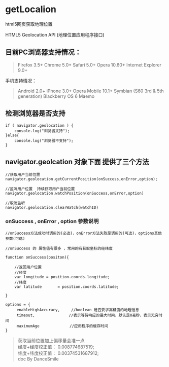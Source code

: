 # getLocalion

html5网页获取地理位置


HTML5 Geolocation API (地理位置应用程序接口)

## 目前PC浏览器支持情况：

>Firefox 3.5+
Chrome 5.0+
Safari 5.0+
Opera 10.60+
Internet Explorer 9.0+

手机支持情况：

>Android 2.0+
iPhone 3.0+
Opera Mobile 10.1+
Symbian (S60 3rd & 5th generation)
Blackberry OS 6
Maemo


## 检测浏览器是否支持

```
if ( navigator.geolocation ) {
    console.log("浏览器支持");
}else{
    console.log("浏览器不支持");
}

```




## navigator.geolcation 对象下面 提供了三个方法

```
//获取用户当前位置
navigator.geolocation.getCurrentPosition(onSuccess,onError,option);

//监听用户位置  持续获取用户当前位置
navigator.geolocation.watchPosition(onSuccess,onError,option)

//取消监听
navigator.geolocation.clearWatch(watchID)

```

### onSuccess , onError , option  参数说明

```
//onSuccess方法成功时调用的(必选)，onError方法失败是调用的(可选)，options其他参数(可选)

//onSuccess 的 属性值有很多 ，常用的有获取坐标的经纬度

function onSuccess(positon){

    //返回用户位置
    //经度
    var longitude = position.coords.longitude;
    //纬度
    var latitude       = position.coords.latitude;

}

options = {
     enableHighAccuracy,　　　//boolean 是否要求高精度的地理信息
     timeout,　　　　　　　　　//表示等待响应的最大时间，默认是0毫秒，表示无穷时间
     maximumAge　　　　　　　　//应用程序的缓存时间
}

```

> 获取当前位置加上偏移量会准一点 <br>
> 经度+经度校正值： 0.008774687519; <br>
> 纬度+纬度校正值： 0.00374531687912;<br>
> doc  By DanceSmile<br>








